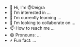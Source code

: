 - 👋 Hi, I’m @Deigra
- 👀 I’m interested in ...
- 🌱 I’m currently learning ...
- 💞️ I’m looking to collaborate on ...
- 📫 How to reach me ...
- 😄 Pronouns: ...
- ⚡ Fun fact: ...

<!---
Deigra/Deigra is a ✨ special ✨ repository because its `README.md` (this file) appears on your GitHub profile.
You can click the Preview link to take a look at your changes.
--->
